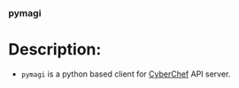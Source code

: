 ### pymagi 

# Description:
- ``pymagi`` is a python based client for <a href="https://github.com/gchq/CyberChef-server">CyberChef</a> API server.
